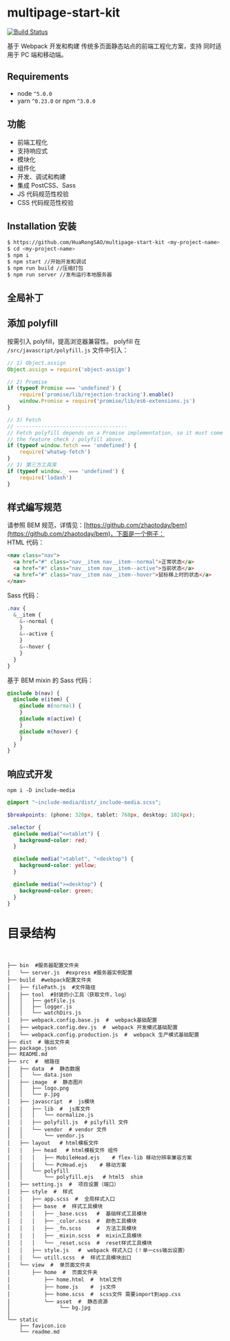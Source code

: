 # multipage-start-kit 
  
[![Build Status](https://travis-ci.org/alanshaw/david-www.svg?branch=master)](https://travis-ci.org/alanshaw/david-www)    

基于 Webpack 开发和构建 传统多页面静态站点的前端工程化方案，支持
同时适用于 PC 端和移动端。

## Requirements
* node `^5.0.0`
* yarn `^0.23.0` or npm `^3.0.0`

## 功能
- 前端工程化
- 支持响应式
- 模块化
- 组件化
- 开发、调试和构建
- 集成 PostCSS、Sass
- JS 代码规范性校验
- CSS 代码规范性校验

## Installation 安装

```bash
$ https://github.com/HuaRongSAO/multipage-start-kit <my-project-name>
$ cd <my-project-name>
$ npm i
$ npm start //开始开发和调试
$ npm run build //压缩打包
$ npm run server //发布运行本地服务器
```
## 全局补丁
## 添加 polyfill
按需引入 polyfill，提高浏览器兼容性。
polyfill 在 `/src/javascript/polyfill.js` 文件中引入：
```js
// 1) Object.assign
Object.assign = require('object-assign')

// 2) Promise
if (typeof Promise === 'undefined') {
    require('promise/lib/rejection-tracking').enable()
    window.Promise = require('promise/lib/es6-extensions.js')
}

// 3) Fetch
// ------------------------------------
// Fetch polyfill depends on a Promise implementation, so it must come after
// the feature check / polyfill above.
if (typeof window.fetch === 'undefined') {
    require('whatwg-fetch')
}
// 3) 第三方工具库
if (typeof window._ === 'undefined') {
    require('lodash')
}
```

## 样式编写规范
请参照 BEM 规范，详情见：[https://github.com/zhaotoday/bem](https://github.com/zhaotoday/bem)，下面是一个例子：  
HTML 代码：
```html
<nav class="nav">
  <a href="#" class="nav__item nav__item--normal">正常状态</a>
  <a href="#" class="nav__item nav__item--active">当前状态</a>
  <a href="#" class="nav__item nav__item--hover">鼠标移上时的状态</a>
</nav>
```
Sass 代码：
```scss
.nav {
  &__item {
    &--normal {
    }
    &--active {
    }
    &--hover {
    }
  }
}
```
基于 BEM mixin 的 Sass 代码：
```scss
@include b(nav) {
  @include e(item) {
    @include m(normal) {
    }
    @include m(active) {
    }
    @include m(hover) {
    }
  }
}
```
## 响应式开发
 ```npm i -D include-media```
```scss
@import "~include-media/dist/_include-media.scss";

$breakpoints: (phone: 320px, tablet: 768px, desktop: 1024px);

.selector {
  @include media("<=tablet") {
    background-color: red;
  }

  @include media(">tablet", "<desktop") {
    background-color: yellow;
  }

  @include media(">=desktop") {
    background-color: green;
  }
}
```

# 目录结构
```shell


├── bin  #服务器配置文件夹    
│   └── server.js  #express #服务器实例配置     
├── build  #webpack配置文件夹    
│   ├── filePath.js  #文件路径   
│   ├── tool  #封装的小工具（获取文件，log）    
│   │   ├── getFile.js   
│   │   ├── logger.js   
│   │   └── watchDirs.js   
│   ├── webpack.config.base.js  #  webpack基础配置  
│   ├── webpack.config.dev.js  #  webpack 开发模式基础配置   
│   └── webpack.config.production.js  #  webpack 生产模式基础配置     
├── dist  # 输出文件夹   
├── package.json  
├── README.md    
├── src  #  根路径     
│   ├── data  #  静态数据      
│   │   └── data.json   
│   ├── image  #  静态图片   
│   │   ├── logo.png   
│   │   └── p.jpg   
│   ├── javascript  #  js模块  
│   │   ├── lib  #  js库文件      
│   │   │   └── normalize.js      
│   │   ├── polyfill.js  # pilyfill 文件      
│   │   └── vendor  # vendor 文件    
│   │       └── vendor.js   
│   ├── layout   # html模板文件   
│   │   ├── head   # html模板文件 组件   
│   │   │   ├── MobileHead.ejs    # flex-lib 移动分辨率兼容方案   
│   │   │   └── PcHead.ejs    # 移动方案     
│   │   └── polyfill     
│   │       └── polyfill.ejs   # html5  shim    
│   ├── setting.js  #  项目设置（端口）     
│   ├── style  #  样式    
│   │   ├── app.scss  #  全局样式入口     
│   │   ├── base  #  样式工具模块    
│   │   │   ├── _base.scss   #  基础样式工具模块     
│   │   │   ├── _color.scss  #  颜色工具模块     
│   │   │   ├── _fn.scss     #  方法工具模块     
│   │   │   ├── _mixin.scss  #  mixin工具模块     
│   │   │   └── _reset.scss  #  reset样式工具模块     
│   │   ├── style.js   #  webpack 样式入口（！单一css输出设置）  
│   │   └── utill.scss  #  样式工具模块出口         
│   └── view  #  单页面文件夹       
│       ├── home  #  页面文件夹   
│           ├── home.html  #  html文件     
│           ├── home.js    #  js文件   
│           ├── home.scss  #  scss文件 需要import到app.css  
│           └── asset  #  静态资源   
│                └── bg.jpg  
│    
└── static   
    ├── favicon.ico   
    └── readme.md   

```
